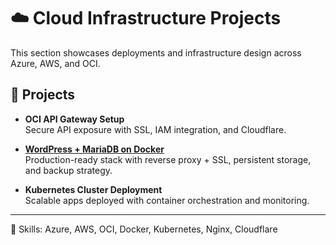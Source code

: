 # ☁️ Cloud Infrastructure Projects

This section showcases deployments and infrastructure design across Azure, AWS, and OCI.

## 🔹 Projects
- **OCI API Gateway Setup**  
  Secure API exposure with SSL, IAM integration, and Cloudflare.

- **[WordPress + MariaDB on Docker](./docker-stack.md)**  
  Production-ready stack with reverse proxy + SSL, persistent storage, and backup strategy.


- **Kubernetes Cluster Deployment**  
  Scalable apps deployed with container orchestration and monitoring.

---

📌 Skills: Azure, AWS, OCI, Docker, Kubernetes, Nginx, Cloudflare
